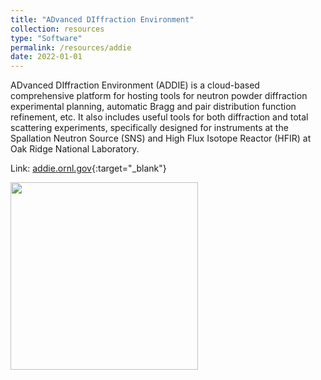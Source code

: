 ```yaml
---
title: "ADvanced DIffraction Environment"
collection: resources
type: "Software"
permalink: /resources/addie
date: 2022-01-01
---
```


ADvanced DIffraction Environment (ADDIE) is a cloud-based comprehensive platform for hosting tools for neutron powder 
diffraction experimental planning, automatic Bragg and pair distribution function refinement, etc.
It also includes useful tools for both diffraction and total scattering experiments, specifically designed for instruments
at the Spallation Neutron Source (SNS) and High Flux Isotope Reactor (HFIR) at Oak Ridge National Laboratory.

Link: [addie.ornl.gov](https://addie.ornl.gov){:target="_blank"}

<image align="left" height="300" src="/images/resources/addie.png"></image>
<br>
